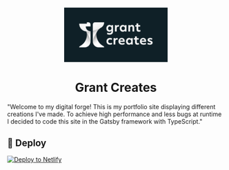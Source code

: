<p align="center">
  <a href="https://grantcreates.com">
    <img alt="Grant Creates" src="src/images/GrantCreatesAnvilSEO.png" width="240" />
  </a>
</p>
<h1 align="center">
Grant Creates
</h1>

"Welcome to my digital forge! This is my portfolio site displaying different creations I've made. To achieve high performance and less bugs at runtime I decided to code this site in the Gatsby framework with TypeScript."

##

##

## 💫 Deploy

[![Deploy to Netlify](https://www.netlify.com/img/deploy/button.svg)](https://app.netlify.com/start/deploy?repository=https://github.com/gatsbyjs/gatsby-starter-default)
